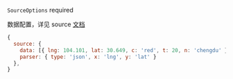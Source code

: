 `SourceOptions` required

数据配置，详见 source [文档](https://l7plot.antv.vision/zh/docs/api/source)

```js
{
  source: {
    data: [{ lng: 104.101, lat: 30.649, c: 'red', t: 20, n: 'chengdu' }],
    parser: { type: 'json', x: 'lng', y: 'lat' }
  },
}
```
